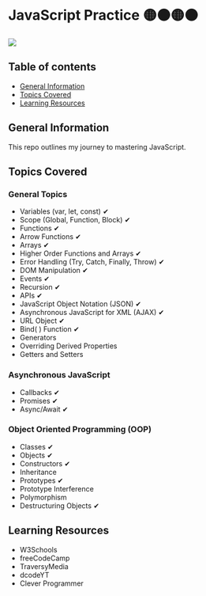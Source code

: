 # JavaScript Practice 🟡⚫🟡⚫


<img style="align-items: center;" src = "https://user-images.githubusercontent.com/55777067/135094588-c42c7322-4ab7-48d4-a14a-ab9168b95ad6.png">


## Table of contents
* [General Information](#general-info)
* [Topics Covered](#topics-covered)
* [Learning Resources](#resources)


## General Information
This repo outlines my journey to mastering JavaScript. 


## Topics Covered

### General Topics

- Variables (var, let, const) ✔
- Scope (Global, Function, Block) ✔
- Functions ✔
- Arrow Functions ✔
- Arrays ✔
- Higher Order Functions and Arrays ✔
- Error Handling (Try, Catch, Finally, Throw) ✔
- DOM Manipulation ✔
- Events ✔
- Recursion ✔
- APIs ✔
- JavaScript Object Notation (JSON) ✔
- Asynchronous JavaScript for XML (AJAX) ✔
- URL Object ✔
- Bind( ) Function ✔
- Generators
- Overriding Derived Properties
- Getters and Setters

### Asynchronous JavaScript

- Callbacks ✔
- Promises ✔
- Async/Await ✔

### Object Oriented Programming (OOP) 

- Classes ✔
- Objects ✔
- Constructors ✔
- Inheritance
- Prototypes ✔
- Prototype Interference
- Polymorphism
- Destructuring Objects ✔


<!--## Design Patterns


## JS Tools and Libraries-->


## Learning Resources

- W3Schools
- freeCodeCamp
- TraversyMedia
- dcodeYT
- Clever Programmer



